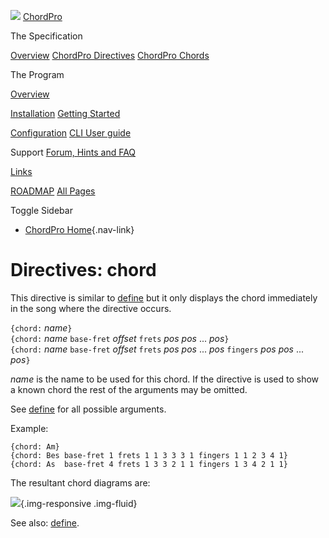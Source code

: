 ![](../images/chordpro-icon.png)
[ChordPro](https://www.chordpro.org/chordpro/home/)

The Specification

[Overview](https://www.chordpro.org/chordpro/chordpro-introduction/)
[ChordPro Directives](./chordpro-directives.md)
[ChordPro Chords](./chordpro-chords.md)


The Program

[Overview](https://www.chordpro.org/chordpro/chordpro-reference-implementation/)

[Installation](https://www.chordpro.org/chordpro/chordpro-installation/)
[Getting Started](https://www.chordpro.org/chordpro/chordpro-getting-started/)

[Configuration](https://www.chordpro.org/chordpro/chordpro-configuration/)
[CLI User guide](https://www.chordpro.org/chordpro/using-chordpro/)


Support
[Forum, Hints and FAQ](https://www.chordpro.org/chordpro/support/)

[Links](https://www.chordpro.org/chordpro/links/)

[ROADMAP](https://www.chordpro.org/chordpro/roadmap/)
[All Pages](https://www.chordpro.org/chordpro/allpages/)


Toggle Sidebar

-   [ChordPro Home](https://www.chordpro.org/chordpro/){.nav-link}

Directives: chord
=================

This directive is similar to
[define](./directives-define.md) but it
only displays the chord immediately in the song where the directive
occurs.

`{chord:` *name*`}`\
`{chord:` *name* `base-fret` *offset* `frets` *pos* *pos* ... *pos*`}`\
`{chord:` *name* `base-fret` *offset* `frets` *pos* *pos* ... *pos*
`fingers` *pos* *pos* ... *pos*`}`

*name* is the name to be used for this chord. If the directive is used
to show a known chord the rest of the arguments may be omitted.

See [define](./directives-define.md) for
all possible arguments.

Example:

    {chord: Am}
    {chord: Bes base-fret 1 frets 1 1 3 3 3 1 fingers 1 1 2 3 4 1}
    {chord: As  base-fret 4 frets 1 3 3 2 1 1 fingers 1 3 4 2 1 1}

The resultant chord diagrams are:

![](../images/ex_chord.png){.img-responsive .img-fluid}

See also:
[define](./directives-define.md).

